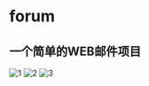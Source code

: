 # forum
## 一个简单的WEB邮件项目

![1](https://github.com/ChinaArJun/forum/blob/master/1.png)
![2](https://github.com/ChinaArJun/forum/blob/master/2.png)
![3](https://github.com/ChinaArJun/forum/blob/master/3.png)
